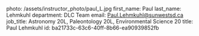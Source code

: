 photo: /assets/instructor_photo/paul_L.jpg
first_name: Paul
last_name: Lehmkuhl
department: DLC Team
email: Paul.Lehmkuhl@sunwestsd.ca
job_title: Astronomy 20L, Paleontology 20L, Environmental Science 20
title: Paul Lehmkuhl
id: ba21733c-63c6-40ff-8b66-ea90939852fb
